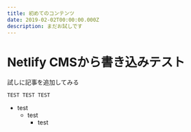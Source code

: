 ```yaml
---
title: 初めてのコンテンツ
date: 2019-02-02T00:00:00.000Z
description: まだお試しです
---
```


# Netlify CMSから書き込みテスト

試しに記事を追加してみる

```
TEST TEST TEST
```

- test
  - test
    - test
